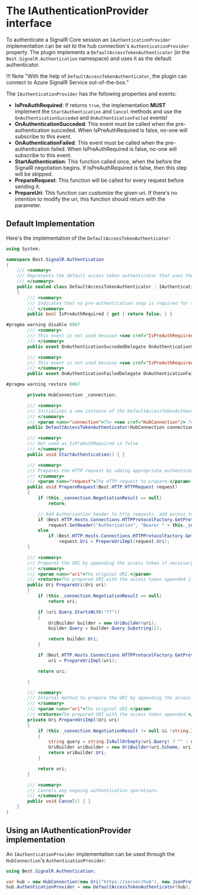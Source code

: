 # The IAuthenticationProvider interface

To authenticate a SignalR Core session an `IAuthenticationProvider` implementation can be set to the hub connection's `AuthenticationProvider` property. 
The plugin implements a `DefaultAccessTokenAuthenticator` (in the `Best.SignalR.Authentication` namespace) and uses it as the default authenticator.

!!! Note "With the help of `DefaultAccessTokenAuthenticator`, the plugin can connect to Azure SignalR Service out-of-the-box."

The `IAuthenticationProvider` has the following properties and events:

- **IsPreAuthRequired**: If returns `true`, the implementation **MUST** implement the `StartAuthentication` and `Cancel` methods and use the `OnAuthenticationSucceded` and `OnAuthenticationFailed` events!
- **OnAuthenticationSucceded**: This event must be called when the pre-authentication succeded. When IsPreAuthRequired is false, no-one will subscribe to this event.
- **OnAuthenticationFailed**: This event must be called when the pre-authentication failed. When IsPreAuthRequired is false, no-one will subscribe to this event.
- **StartAuthentication**: This function called once, when the before the SignalR negotiation begins. If IsPreAuthRequired is false, then this step will be skipped.
- **PrepareRequest**: This function will be called for every request before sending it.
- **PrepareUri**: This function can customize the given uri. If there's no intention to modify the uri, this function should return with the parameter.

## Default Implementation

Here's the implementation of the `DefaultAccessTokenAuthenticator`:

```cs
using System;

namespace Best.SignalR.Authentication
{
    /// <summary>
    /// Represents the default access token authenticator that uses the Bearer token scheme for HTTP and WebSockets.
    /// </summary>
    public sealed class DefaultAccessTokenAuthenticator : IAuthenticationProvider
    {
        /// <summary>
        /// Indicates that no pre-authentication step is required for this type of authentication.
        /// </summary>
        public bool IsPreAuthRequired { get { return false; } }

#pragma warning disable 0067
        /// <summary>
        /// This event is not used because <see cref="IsPreAuthRequired"/> is <c>false</c>.
        /// </summary>
        public event OnAuthenticationSuccededDelegate OnAuthenticationSucceded;

        /// <summary>
        /// This event is not used because <see cref="IsPreAuthRequired"/> is <c>false</c>.
        /// </summary>
        public event OnAuthenticationFailedDelegate OnAuthenticationFailed;

#pragma warning restore 0067

        private HubConnection _connection;

        /// <summary>
        /// Initializes a new instance of the DefaultAccessTokenAuthenticator class.
        /// </summary>
        /// <param name="connection">The <see cref="HubConnection"/> for this authenticator.</param>
        public DefaultAccessTokenAuthenticator(HubConnection connection) => this._connection = connection;

        /// <summary>
        /// Not used as IsPreAuthRequired is false
        /// </summary>
        public void StartAuthentication() { }

        /// <summary>
        /// Prepares the HTTP request by adding appropriate authentication headers or query parameters based on the request type.
        /// </summary>
        /// <param name="request">The HTTP request to prepare.</param>
        public void PrepareRequest(Best.HTTP.HTTPRequest request)
        {
            if (this._connection.NegotiationResult == null)
                return;

            // Add Authorization header to http requests, add access_token param to the uri otherwise
            if (Best.HTTP.Hosts.Connections.HTTPProtocolFactory.GetProtocolFromUri(request.CurrentUri) == Best.HTTP.Hosts.Connections.SupportedProtocols.HTTP)
                request.SetHeader("Authorization", "Bearer " + this._connection.NegotiationResult.AccessToken);
            else
                if (Best.HTTP.Hosts.Connections.HTTPProtocolFactory.GetProtocolFromUri(request.Uri) != Best.HTTP.Hosts.Connections.SupportedProtocols.WebSocket)
                    request.Uri = PrepareUriImpl(request.Uri);
        }

        /// <summary>
        /// Prepares the URI by appending the access token if necessary.
        /// </summary>
        /// <param name="uri">The original URI.</param>
        /// <returns>The prepared URI with the access token appended if necessary.</returns>
        public Uri PrepareUri(Uri uri)
        {
            if (this._connection.NegotiationResult == null)
                return uri;

            if (uri.Query.StartsWith("??"))
            {
                UriBuilder builder = new UriBuilder(uri);
                builder.Query = builder.Query.Substring(2);

                return builder.Uri;
            }

            if (Best.HTTP.Hosts.Connections.HTTPProtocolFactory.GetProtocolFromUri(uri) == Best.HTTP.Hosts.Connections.SupportedProtocols.WebSocket)
                uri = PrepareUriImpl(uri);

            return uri;

        }

        /// <summary>
        /// Internal method to prepare the URI by appending the access token.
        /// </summary>
        /// <param name="uri">The original URI.</param>
        /// <returns>The prepared URI with the access token appended.</returns>
        private Uri PrepareUriImpl(Uri uri)
        {
            if (this._connection.NegotiationResult != null && !string.IsNullOrEmpty(this._connection.NegotiationResult.AccessToken))
            {
                string query = string.IsNullOrEmpty(uri.Query) ? "" : uri.Query + "&";
                UriBuilder uriBuilder = new UriBuilder(uri.Scheme, uri.Host, uri.Port, uri.AbsolutePath, query + "access_token=" + this._connection.NegotiationResult.AccessToken);
                return uriBuilder.Uri;
            }

            return uri;
        }

        /// <summary>
        /// Cancels any ongoing authentication operations.
        /// </summary>
        public void Cancel() { }
    }
}
```

## Using an IAuthenticationProvider implementation

An `IAuthenticationProvider` implementation can be used through the `HubConnection`'s `AuthenticationProvider`:
```cs hl_lines="4"
using Best.SignalR.Authentication;

var hub = new HubConnection(new Uri("https://server/hub"), new JsonProtocol(new LitJsonEncoder()));
hub.AuthenticationProvider = new DefaultAccessTokenAuthenticator(hub);
```